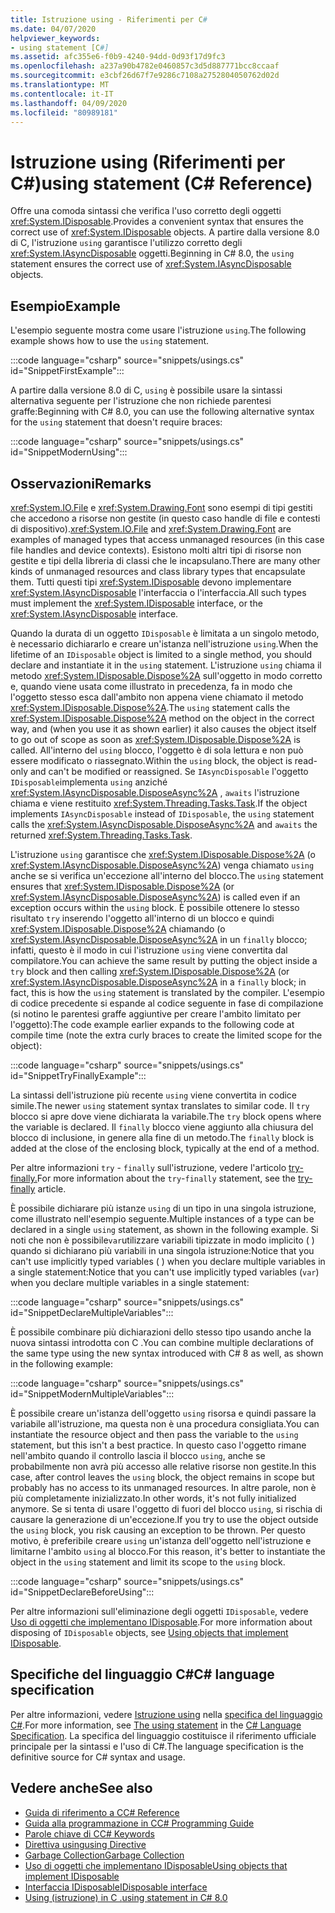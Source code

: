 ```yaml
---
title: Istruzione using - Riferimenti per C#
ms.date: 04/07/2020
helpviewer_keywords:
- using statement [C#]
ms.assetid: afc355e6-f0b9-4240-94dd-0d93f17d9fc3
ms.openlocfilehash: a237a90b4782e0460857c3d5d887771bcc8ccaaf
ms.sourcegitcommit: e3cbf26d67f7e9286c7108a2752804050762d02d
ms.translationtype: MT
ms.contentlocale: it-IT
ms.lasthandoff: 04/09/2020
ms.locfileid: "80989181"
---
```

# <a name="using-statement-c-reference"></a><span data-ttu-id="6fd74-102">Istruzione using (Riferimenti per C#)</span><span class="sxs-lookup"><span data-stu-id="6fd74-102">using statement (C# Reference)</span></span>

<span data-ttu-id="6fd74-103">Offre una comoda sintassi che verifica l'uso corretto degli oggetti <xref:System.IDisposable>.</span><span class="sxs-lookup"><span data-stu-id="6fd74-103">Provides a convenient syntax that ensures the correct use of <xref:System.IDisposable> objects.</span></span> <span data-ttu-id="6fd74-104">A partire dalla versione 8.0 di C, l'istruzione `using` garantisce l'utilizzo corretto degli <xref:System.IAsyncDisposable> oggetti.</span><span class="sxs-lookup"><span data-stu-id="6fd74-104">Beginning in C# 8.0, the `using` statement ensures the correct use of <xref:System.IAsyncDisposable> objects.</span></span>

## <a name="example"></a><span data-ttu-id="6fd74-105">Esempio</span><span class="sxs-lookup"><span data-stu-id="6fd74-105">Example</span></span>

<span data-ttu-id="6fd74-106">L'esempio seguente mostra come usare l'istruzione `using`.</span><span class="sxs-lookup"><span data-stu-id="6fd74-106">The following example shows how to use the `using` statement.</span></span>

:::code language="csharp" source="snippets/usings.cs" id="SnippetFirstExample":::

<span data-ttu-id="6fd74-107">A partire dalla versione 8.0 di C, `using` è possibile usare la sintassi alternativa seguente per l'istruzione che non richiede parentesi graffe:</span><span class="sxs-lookup"><span data-stu-id="6fd74-107">Beginning with C# 8.0, you can use the following alternative syntax for the `using` statement that doesn't require braces:</span></span>

:::code language="csharp" source="snippets/usings.cs" id="SnippetModernUsing":::

## <a name="remarks"></a><span data-ttu-id="6fd74-108">Osservazioni</span><span class="sxs-lookup"><span data-stu-id="6fd74-108">Remarks</span></span>

<span data-ttu-id="6fd74-109"><xref:System.IO.File> e <xref:System.Drawing.Font> sono esempi di tipi gestiti che accedono a risorse non gestite (in questo caso handle di file e contesti di dispositivo).</span><span class="sxs-lookup"><span data-stu-id="6fd74-109"><xref:System.IO.File> and <xref:System.Drawing.Font> are examples of managed types that access unmanaged resources (in this case file handles and device contexts).</span></span> <span data-ttu-id="6fd74-110">Esistono molti altri tipi di risorse non gestite e tipi della libreria di classi che le incapsulano.</span><span class="sxs-lookup"><span data-stu-id="6fd74-110">There are many other kinds of unmanaged resources and class library types that encapsulate them.</span></span> <span data-ttu-id="6fd74-111">Tutti questi tipi <xref:System.IDisposable> devono implementare <xref:System.IAsyncDisposable> l'interfaccia o l'interfaccia.</span><span class="sxs-lookup"><span data-stu-id="6fd74-111">All such types must implement the <xref:System.IDisposable> interface, or the <xref:System.IAsyncDisposable> interface.</span></span>

<span data-ttu-id="6fd74-112">Quando la durata di un oggetto `IDisposable` è limitata a un singolo metodo, è necessario dichiararlo e creare un'istanza nell'istruzione `using`.</span><span class="sxs-lookup"><span data-stu-id="6fd74-112">When the lifetime of an `IDisposable` object is limited to a single method, you should declare and instantiate it in the `using` statement.</span></span> <span data-ttu-id="6fd74-113">L'istruzione `using` chiama il metodo <xref:System.IDisposable.Dispose%2A> sull'oggetto in modo corretto e, quando viene usata come illustrato in precedenza, fa in modo che l'oggetto stesso esca dall'ambito non appena viene chiamato il metodo <xref:System.IDisposable.Dispose%2A>.</span><span class="sxs-lookup"><span data-stu-id="6fd74-113">The `using` statement calls the <xref:System.IDisposable.Dispose%2A> method on the object in the correct way, and (when you use it as shown earlier) it also causes the object itself to go out of scope as soon as <xref:System.IDisposable.Dispose%2A> is called.</span></span> <span data-ttu-id="6fd74-114">All'interno del `using` blocco, l'oggetto è di sola lettura e non può essere modificato o riassegnato.</span><span class="sxs-lookup"><span data-stu-id="6fd74-114">Within the `using` block, the object is read-only and can't be modified or reassigned.</span></span> <span data-ttu-id="6fd74-115">Se `IAsyncDisposable` l'oggetto `IDisposable`implementa `using` anziché <xref:System.IAsyncDisposable.DisposeAsync%2A> , `awaits` l'istruzione chiama e viene restituito <xref:System.Threading.Tasks.Task>.</span><span class="sxs-lookup"><span data-stu-id="6fd74-115">If the object implements `IAsyncDisposable` instead of `IDisposable`, the `using` statement calls the <xref:System.IAsyncDisposable.DisposeAsync%2A> and `awaits` the returned <xref:System.Threading.Tasks.Task>.</span></span>

<span data-ttu-id="6fd74-116">L'istruzione `using` garantisce che <xref:System.IDisposable.Dispose%2A> (o <xref:System.IAsyncDisposable.DisposeAsync%2A>) venga chiamato `using` anche se si verifica un'eccezione all'interno del blocco.</span><span class="sxs-lookup"><span data-stu-id="6fd74-116">The `using` statement ensures that <xref:System.IDisposable.Dispose%2A> (or <xref:System.IAsyncDisposable.DisposeAsync%2A>) is called even if an exception occurs within the `using` block.</span></span> <span data-ttu-id="6fd74-117">È possibile ottenere lo stesso risultato `try` inserendo l'oggetto all'interno di un blocco e quindi <xref:System.IDisposable.Dispose%2A> chiamando (o <xref:System.IAsyncDisposable.DisposeAsync%2A> in un `finally` blocco; infatti, questo è il modo in cui l'istruzione `using` viene convertita dal compilatore.</span><span class="sxs-lookup"><span data-stu-id="6fd74-117">You can achieve the same result by putting the object inside a `try` block and then calling <xref:System.IDisposable.Dispose%2A> (or <xref:System.IAsyncDisposable.DisposeAsync%2A> in a `finally` block; in fact, this is how the `using` statement is translated by the compiler.</span></span> <span data-ttu-id="6fd74-118">L'esempio di codice precedente si espande al codice seguente in fase di compilazione (si notino le parentesi graffe aggiuntive per creare l'ambito limitato per l'oggetto):</span><span class="sxs-lookup"><span data-stu-id="6fd74-118">The code example earlier expands to the following code at compile time (note the extra curly braces to create the limited scope for the object):</span></span>

:::code language="csharp" source="snippets/usings.cs" id="SnippetTryFinallyExample":::

<span data-ttu-id="6fd74-119">La sintassi dell'istruzione più recente `using` viene convertita in codice simile.</span><span class="sxs-lookup"><span data-stu-id="6fd74-119">The newer `using` statement syntax translates to similar code.</span></span> <span data-ttu-id="6fd74-120">Il `try` blocco si apre dove viene dichiarata la variabile.</span><span class="sxs-lookup"><span data-stu-id="6fd74-120">The `try` block opens where the variable is declared.</span></span> <span data-ttu-id="6fd74-121">Il `finally` blocco viene aggiunto alla chiusura del blocco di inclusione, in genere alla fine di un metodo.</span><span class="sxs-lookup"><span data-stu-id="6fd74-121">The `finally` block is added at the close of the enclosing block, typically at the end of a method.</span></span>

<span data-ttu-id="6fd74-122">Per altre informazioni `try` - `finally` sull'istruzione, vedere l'articolo [try-finally.](try-finally.md)</span><span class="sxs-lookup"><span data-stu-id="6fd74-122">For more information about the `try`-`finally` statement, see the [try-finally](try-finally.md) article.</span></span>

<span data-ttu-id="6fd74-123">È possibile dichiarare più istanze `using` di un tipo in una singola istruzione, come illustrato nell'esempio seguente.</span><span class="sxs-lookup"><span data-stu-id="6fd74-123">Multiple instances of a type can be declared in a single `using` statement, as shown in the following example.</span></span> <span data-ttu-id="6fd74-124">Si noti che non è possibile`var`utilizzare variabili tipizzate in modo implicito ( ) quando si dichiarano più variabili in una singola istruzione:Notice that you can't use implicitly typed variables ( ) when you declare multiple variables in a single statement:</span><span class="sxs-lookup"><span data-stu-id="6fd74-124">Notice that you can't use implicitly typed variables (`var`) when you declare multiple variables in a single statement:</span></span>

:::code language="csharp" source="snippets/usings.cs" id="SnippetDeclareMultipleVariables":::

<span data-ttu-id="6fd74-125">È possibile combinare più dichiarazioni dello stesso tipo usando anche la nuova sintassi introdotta con C .</span><span class="sxs-lookup"><span data-stu-id="6fd74-125">You can combine multiple declarations of the same type using the new syntax introduced with C# 8 as well, as shown in the following example:</span></span>

:::code language="csharp" source="snippets/usings.cs" id="SnippetModernMultipleVariables":::

<span data-ttu-id="6fd74-126">È possibile creare un'istanza dell'oggetto `using` risorsa e quindi passare la variabile all'istruzione, ma questa non è una procedura consigliata.</span><span class="sxs-lookup"><span data-stu-id="6fd74-126">You can instantiate the resource object and then pass the variable to the `using` statement, but this isn't a best practice.</span></span> <span data-ttu-id="6fd74-127">In questo caso l'oggetto rimane nell'ambito quando il controllo lascia il blocco `using`, anche se probabilmente non avrà più accesso alle relative risorse non gestite.</span><span class="sxs-lookup"><span data-stu-id="6fd74-127">In this case, after control leaves the `using` block, the object remains in scope but probably has no access to its unmanaged resources.</span></span> <span data-ttu-id="6fd74-128">In altre parole, non è più completamente inizializzato.</span><span class="sxs-lookup"><span data-stu-id="6fd74-128">In other words, it's not fully initialized anymore.</span></span> <span data-ttu-id="6fd74-129">Se si tenta di usare l'oggetto di fuori del blocco `using`, si rischia di causare la generazione di un'eccezione.</span><span class="sxs-lookup"><span data-stu-id="6fd74-129">If you try to use the object outside the `using` block, you risk causing an exception to be thrown.</span></span> <span data-ttu-id="6fd74-130">Per questo motivo, è preferibile creare `using` un'istanza dell'oggetto nell'istruzione e limitarne l'ambito `using` al blocco.</span><span class="sxs-lookup"><span data-stu-id="6fd74-130">For this reason, it's better to instantiate the object in the `using` statement and limit its scope to the `using` block.</span></span>

:::code language="csharp" source="snippets/usings.cs" id="SnippetDeclareBeforeUsing":::

<span data-ttu-id="6fd74-131">Per altre informazioni sull'eliminazione degli oggetti `IDisposable`, vedere [Uso di oggetti che implementano IDisposable](../../../standard/garbage-collection/using-objects.md).</span><span class="sxs-lookup"><span data-stu-id="6fd74-131">For more information about disposing of `IDisposable` objects, see [Using objects that implement IDisposable](../../../standard/garbage-collection/using-objects.md).</span></span>

## <a name="c-language-specification"></a><span data-ttu-id="6fd74-132">Specifiche del linguaggio C#</span><span class="sxs-lookup"><span data-stu-id="6fd74-132">C# language specification</span></span>

<span data-ttu-id="6fd74-133">Per altre informazioni, vedere [Istruzione using](~/_csharplang/spec/statements.md#the-using-statement) nella [specifica del linguaggio C#](/dotnet/csharp/language-reference/language-specification/introduction).</span><span class="sxs-lookup"><span data-stu-id="6fd74-133">For more information, see [The using statement](~/_csharplang/spec/statements.md#the-using-statement) in the [C# Language Specification](/dotnet/csharp/language-reference/language-specification/introduction).</span></span> <span data-ttu-id="6fd74-134">La specifica del linguaggio costituisce il riferimento ufficiale principale per la sintassi e l'uso di C#.</span><span class="sxs-lookup"><span data-stu-id="6fd74-134">The language specification is the definitive source for C# syntax and usage.</span></span>

## <a name="see-also"></a><span data-ttu-id="6fd74-135">Vedere anche</span><span class="sxs-lookup"><span data-stu-id="6fd74-135">See also</span></span>

- [<span data-ttu-id="6fd74-136">Guida di riferimento a C</span><span class="sxs-lookup"><span data-stu-id="6fd74-136">C# Reference</span></span>](../index.md)
- [<span data-ttu-id="6fd74-137">Guida alla programmazione in C</span><span class="sxs-lookup"><span data-stu-id="6fd74-137">C# Programming Guide</span></span>](../../programming-guide/index.md)
- [<span data-ttu-id="6fd74-138">Parole chiave di C</span><span class="sxs-lookup"><span data-stu-id="6fd74-138">C# Keywords</span></span>](index.md)
- [<span data-ttu-id="6fd74-139">Direttiva using</span><span class="sxs-lookup"><span data-stu-id="6fd74-139">using Directive</span></span>](using-directive.md)
- [<span data-ttu-id="6fd74-140">Garbage Collection</span><span class="sxs-lookup"><span data-stu-id="6fd74-140">Garbage Collection</span></span>](../../../standard/garbage-collection/index.md)
- [<span data-ttu-id="6fd74-141">Uso di oggetti che implementano IDisposable</span><span class="sxs-lookup"><span data-stu-id="6fd74-141">Using objects that implement IDisposable</span></span>](../../../standard/garbage-collection/using-objects.md)
- [<span data-ttu-id="6fd74-142">Interfaccia IDisposable</span><span class="sxs-lookup"><span data-stu-id="6fd74-142">IDisposable interface</span></span>](xref:System.IDisposable)
- [<span data-ttu-id="6fd74-143">Using (istruzione) in C .</span><span class="sxs-lookup"><span data-stu-id="6fd74-143">using statement in C# 8.0</span></span>](~/_csharplang/proposals/csharp-8.0/using.md)
